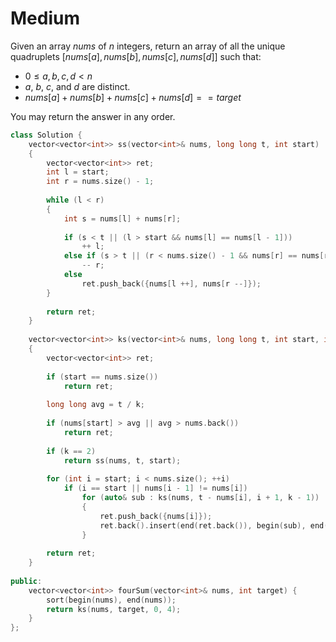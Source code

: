 # Medium

Given an array $nums$ of $n$ integers, return an array of all the unique quadruplets $[nums[a], nums[b], nums[c], nums[d]]$ such that:

- $0 \leq a, b, c, d < n$
- $a$, $b$, $c$, and $d$ are distinct.
- $nums[a] + nums[b] + nums[c] + nums[d] == target$

You may return the answer in any order.

```cpp
class Solution {
    vector<vector<int>> ss(vector<int>& nums, long long t, int start)
    {
        vector<vector<int>> ret;
        int l = start;
        int r = nums.size() - 1;
        
        while (l < r)
        {
            int s = nums[l] + nums[r];
            
            if (s < t || (l > start && nums[l] == nums[l - 1]))
                ++ l;
            else if (s > t || (r < nums.size() - 1 && nums[r] == nums[r + 1]))
                -- r;
            else
                ret.push_back({nums[l ++], nums[r --]});
        }
        
        return ret;
    }
    
    vector<vector<int>> ks(vector<int>& nums, long long t, int start, int k)
    {
        vector<vector<int>> ret;
        
        if (start == nums.size())
            return ret;
        
        long long avg = t / k;
        
        if (nums[start] > avg || avg > nums.back())
            return ret;
        
        if (k == 2)
            return ss(nums, t, start);
        
        for (int i = start; i < nums.size(); ++i)
            if (i == start || nums[i - 1] != nums[i])
                for (auto& sub : ks(nums, t - nums[i], i + 1, k - 1))
                {
                    ret.push_back({nums[i]});
                    ret.back().insert(end(ret.back()), begin(sub), end(sub));
                }
        
        return ret;
    }
    
public:
    vector<vector<int>> fourSum(vector<int>& nums, int target) {
        sort(begin(nums), end(nums));
        return ks(nums, target, 0, 4);
    }
};
```
